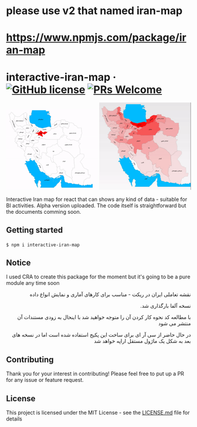 # please use v2 that named iran-map
# https://www.npmjs.com/package/iran-map
# interactive-iran-map &middot; [![GitHub license](https://img.shields.io/badge/license-MIT-blue.svg)](https://github.com/alithecodeguy/interactive-iran-map/blob/master/LICENSE) [![PRs Welcome](https://img.shields.io/badge/PRs-welcome-orange.svg)](https://github.com/alithecodeguy/interactive-iran-map/compare)

<p align="center">
  <div align="center">
    <img src="./InteractiveIranMap1.gif" width="250">
    <img src="./InteractiveIranMap2.gif" width="250">
  </div>
</p>

Interactive Iran map for react that can shows any kind of data - suitable for BI activities.
Alpha version uploaded.
The code itself is straightforward but the documents comming soon.

## Getting started

`$ npm i interactive-iran-map`

## Notice

I used CRA to create this package for the moment but it's going to be a pure module any time soon

<p dir='rtl' align='right'>نقشه تعاملی ایران در ریکت - مناسب برای کارهای آماری و نمایش انواع داده</p>
<p dir='rtl' align='right'>نسخه آلفا بارگذاری شد.</p>
<p dir='rtl' align='right'>با مطالعه کد نحوه کار کردن آن را متوجه خواهید شد با اینحال به زودی مستندات آن منتشر می شود</p>
<p dir='rtl' align='right'>در حال حاضر از سی آر ای برای ساخت این پکیج استفاده شده است اما در نسخه های بعد به شکل یک ماژول مستقل اراپه خواهد شد</p>

## Contributing

Thank you for your interest in contributing! Please feel free to put up a PR for any issue or feature request.

## License

This project is licensed under the MIT License - see the [LICENSE.md](https://github.com/alithecodeguy/interactive-iran-map/blob/master/LICENSE) file for details
